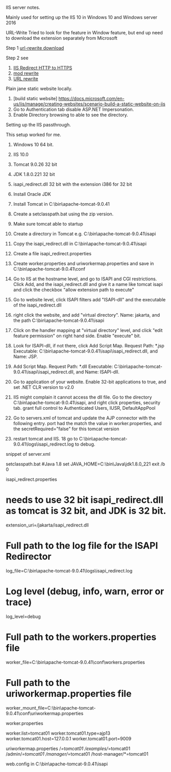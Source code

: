 IIS server notes.

Mainly used for setting up the IIS 10 in Windows 10 and Windows server 2016

URL-Write
Tried to look for the feature in Window feature, but end up need to download the extension separately from Microsoft

Step 1
[url-rewrite download](https://www.iis.net/downloads/microsoft/url-rewrite)

Step 2 see
1. [IIS Redirect HTTP to HTTPS](https://www.namecheap.com/support/knowledgebase/article.aspx/9953/38/iis-redirect-http-to-https/) 
2. [mod rewrite](https://hostadvice.com/how-to/how-to-enable-mod_rewrite-on-iis/)
3. [URL rewrite](https://www.cyotek.com/blog/installing-the-url-rewrite-module-into-internet-information-services)



Plain jane static website locally.
1. [build static website] https://docs.microsoft.com/en-us/iis/manage/creating-websites/scenario-build-a-static-website-on-iis
2. Go to Authentication tab disable ASP.NET Impersonation.
3. Enable Directory browsing to able to see the directory.


Setting up the IIS passthrough.

This setup worked for me.

1. Windows 10 64 bit.
2. IIS 10.0 
3. Tomcat 9.0.26 32 bit 
4. JDK 1.8.0.221 32 bit
5. isapi_redirect.dll 32 bit with the extension i386 for 32 bit

1. Install Oracle JDK
2. Install Tomcat in C:\bin\apache-tomcat-9.0.41
3. Create a setclasspath.bat using the zip version.
4. Make sure tomcat able to startup 
5. Create a directory in Tomcat e.g. C:\bin\apache-tomcat-9.0.41\isapi
6. Copy the isapi_redirect.dll in C:\bin\apache-tomcat-9.0.41\isapi
7. Create a file isapi_redirect.properties
8. Create worker.properties and uriworkermap.properties and save in C:\bin\apache-tomcat-9.0.41\conf
9. Go to IIS at the hostname level, and go to ISAPI and CGI restrictions. Click Add, and the isapi_redirect.dll and give it a name like tomcat isapi and click the checkbox "allow extension path to execute"
10. Go to website level, click ISAPI filters add "ISAPI-dll" and the executable of the isapi_redirect.dll
11. right click the website, and add "virtual directory".  Name: jakarta, and the path C:\bin\apache-tomcat-9.0.41\isapi
12. Click on the handler mapping at "virtual directory" level, and click "edit feature permission" on right hand side. Enable "execute" bit.
13. Look for ISAPI-dll, if not there, click Add Script Map. Request Path: *.jsp Executable: C:\bin\apache-tomcat-9.0.41\isapi\isapi_redirect.dll, and Name: JSP.
14. Add Script Map. Request Path: *.dll Executable: C:\bin\apache-tomcat-9.0.41\isapi\isapi_redirect.dll, and Name: ISAPI-dll.
14. Go to application of your website. Enable 32-bit applications to true, and set .NET CLR version to v2.0
15. IIS might complain it cannot access the dll file. Go to the directory C:\bin\apache-tomcat-9.0.41\isapi, and right click properties, security tab. grant full control to Authenticated Users, IUSR, DefaultAppPool
16. Go to servers.xml of tomcat and update the AJP connector with the following entry.  port had the match the value in worker.properties, and the  secretRequired="false" for this tomcat version
17. restart tomcat and IIS.
18 go to C:\bin\apache-tomcat-9.0.41\logs\isapi_redirect.log to debug.

    
    
snippet of server.xml
<Connector protocol="AJP/1.3" port="9009"
           redirectPort="8443" secretRequired="false" />


setclasspath.bat
#Java 1.8
set JAVA_HOME=C:\bin\Java\jdk1.8.0_221
exit /b 0

isapi_redirect.properties
# needs to use 32 bit isapi_redirect.dll as tomcat is 32 bit, and JDK is 32 bit.
extension_uri=/jakarta/isapi_redirect.dll

# Full path to the log file for the ISAPI Redirector
log_file=C:\bin\apache-tomcat-9.0.41\logs\isapi_redirect.log

# Log level (debug, info, warn, error or trace)
log_level=debug

# Full path to the workers.properties file
worker_file=C:\bin\apache-tomcat-9.0.41\conf\workers.properties

# Full path to the uriworkermap.properties file
worker_mount_file=C:\bin\apache-tomcat-9.0.41\conf\uriworkermap.properties

worker.properties

worker.list=tomcat01
worker.tomcat01.type=ajp13
worker.tomcat01.host=127.0.0.1
worker.tomcat01.port=9009

uriworkermap.properties
/*=tomcat01
/examples/*=tomcat01
/admin/*=tomcat01
/manager/*=tomcat01
/host-manager/*=tomcat01


web.config in C:\bin\apache-tomcat-9.0.41\isapi

<?xml version="1.0" encoding="UTF-8"?>
<configuration>
    <system.webServer>
        <handlers accessPolicy="Read, Execute, Script">
            <add name="JSP" path="*.jsp" verb="*" modules="IsapiModule" scriptProcessor="C:\bin\apache-tomcat-9.0.41\isapi\isapi_redirect.dll" resourceType="File" preCondition="bitness32" />
            <add name="ISAPI-dll" path="*.dll" verb="*" modules="IsapiModule" scriptProcessor="C:\bin\apache-tomcat-9.0.41\isapi\isapi_redirect.dll" resourceType="File" preCondition="bitness32" />
        </handlers>
    </system.webServer>
</configuration>
